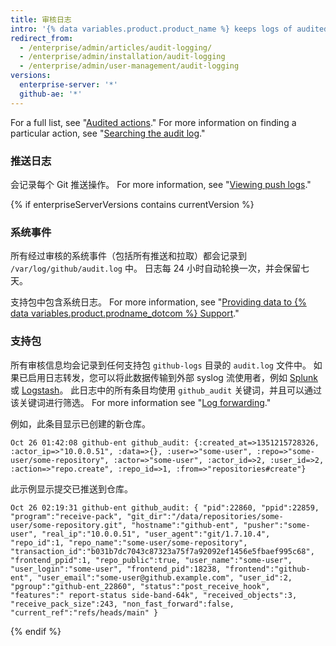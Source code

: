 ```yaml
---
title: 审核日志
intro: '{% data variables.product.product_name %} keeps logs of audited{% if enterpriseServerVersions contains currentVersion %} system,{% endif %} user, organization, and repository events. 日志可用于调试以及内部和外部合规。'
redirect_from:
  - /enterprise/admin/articles/audit-logging/
  - /enterprise/admin/installation/audit-logging
  - /enterprise/admin/user-management/audit-logging
versions:
  enterprise-server: '*'
  github-ae: '*'
---
```


For a full list, see "[Audited actions](/admin/user-management/audited-actions)." For more information on finding a particular action, see "[Searching the audit log](/admin/user-management/searching-the-audit-log)."

### 推送日志

会记录每个 Git 推送操作。 For more information, see "[Viewing push logs](/admin/user-management/viewing-push-logs)."

{% if enterpriseServerVersions contains currentVersion %}
### 系统事件

所有经过审核的系统事件（包括所有推送和拉取）都会记录到 `/var/log/github/audit.log` 中。 日志每 24 小时自动轮换一次，并会保留七天。

支持包中包含系统日志。 For more information, see "[Providing data to {% data variables.product.prodname_dotcom %} Support](/admin/enterprise-support/providing-data-to-github-support)."

### 支持包

所有审核信息均会记录到任何支持包 `github-logs` 目录的 `audit.log` 文件中。 如果已启用日志转发，您可以将此数据传输到外部 syslog 流使用者，例如 [Splunk](http://www.splunk.com/) 或 [Logstash](http://logstash.net/)。 此日志中的所有条目均使用 `github_audit` 关键词，并且可以通过该关键词进行筛选。 For more information see "[Log forwarding](/admin/user-management/log-forwarding)."

例如，此条目显示已创建的新仓库。

```
Oct 26 01:42:08 github-ent github_audit: {:created_at=>1351215728326, :actor_ip=>"10.0.0.51", :data=>{}, :user=>"some-user", :repo=>"some-user/some-repository", :actor=>"some-user", :actor_id=>2, :user_id=>2, :action=>"repo.create", :repo_id=>1, :from=>"repositories#create"}
```

此示例显示提交已推送到仓库。

```
Oct 26 02:19:31 github-ent github_audit: { "pid":22860, "ppid":22859, "program":"receive-pack", "git_dir":"/data/repositories/some-user/some-repository.git", "hostname":"github-ent", "pusher":"some-user", "real_ip":"10.0.0.51", "user_agent":"git/1.7.10.4", "repo_id":1, "repo_name":"some-user/some-repository", "transaction_id":"b031b7dc7043c87323a75f7a92092ef1456e5fbaef995c68", "frontend_ppid":1, "repo_public":true, "user_name":"some-user", "user_login":"some-user", "frontend_pid":18238, "frontend":"github-ent", "user_email":"some-user@github.example.com", "user_id":2, "pgroup":"github-ent_22860", "status":"post_receive_hook", "features":" report-status side-band-64k", "received_objects":3, "receive_pack_size":243, "non_fast_forward":false, "current_ref":"refs/heads/main" }
```
{% endif %}